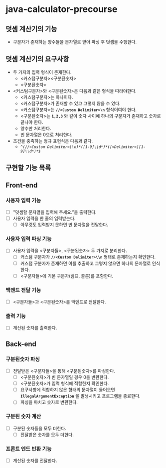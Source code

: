 # java-calculator-precourse

## 덧셈 계산기의 기능

- 구분자가 존재하는 양수들을 문자열로 받아 파싱 후 덧셈을 수행한다.

## 덧셈 계산기의 요구사항

- 두 가지의 입력 형식이 존재한다.
    - <커스텀구분자><구분된숫자>
    - <구분된숫자>
- <커스텀구분자>와 <구분된숫자>은 다음과 같은 형식을 따라야한다.
    - <커스텀구분자>는 하나이다.
    - <커스텀구분자>가 존재할 수 있고 그렇지 않을 수 있다.
    - <커스텀구분자>는 **`//<Custom Delimiter>\n`** 형식이여야 한다.
    - <구분된숫자>는 **`1,2,3`** 와 같이 숫자 사이에 하나의 구분자가 존재하고 숫자로 끝나야 한다.
    - 양수만 처리한다.
    - 빈 문자열은 0으로 처리한다.
- 조건을 충족하는 정규 표현식은 다음과 같다.
    - *`^(//<Custom Delimiter>\\n)*([1-9]\\d*)*([<Delimiter>][1-9]\\d*)*$`* 

## 구현할 기능 목록

## Front-end

### 사용자 입력 기능

- [ ]  "덧셈할 문자열을 입력해 주세요.”을 출력한다.
- [ ]  사용자 입력을 한 줄의 입력받는다.
    - [ ]  아무것도 입력받지 못하면 빈 문자열을 전달한다.

### 사용자 입력 파싱 기능

- [ ]  사용자 입력을 <구분자들>, <구분된숫자> 두 가지로 분리한다.
    - [ ]  커스텀 구분자가 **`//<Custom Delimiter>\\n`** 형태로 존재하는지 확인한다.
    - [ ]  커스텀 구분자가 존재하면 이를 추출하고 그렇지 않으면 하나의 문자열로 인식한다.
    - [ ]  <구분자들>에 기본 구분자(쉼표, 콜론)를 포함한다.

### 백엔드 전달 기능

- [ ]  <구분자들>과 <구분된숫자>를 백엔드로 전달한다.

### 출력 기능

- [ ]  계산된 숫자를 출력한다.

## Back-end

### 구분된숫자 파싱

- [ ]  전달받은 <구분자들>을 통해 <구분된숫자>를 파싱한다.
    - [ ]  <구분된숫자>가 빈 문자열일 경우 0을 반환한다.
    - [ ]  <구분된숫자>가 입력 형식에 적합한지 확인한다.
    - [ ]  요구사항에 적합하지 않은 형태의 문자열이 들어오면 **`IllegalArgumentException`** 을 발생시키고 프로그램을 종료한다.
    - [ ]  파싱을 마치고 숫자로 변환한다.

### 구분된 숫자 계산

- [ ]  구분된 숫자들을 모두 더한다.
    - [ ]  전달받은 숫자를 모두 더한다.

### 프론트 엔드 반환 기능

- [ ]  계산된 숫자를 전달한다.
